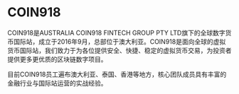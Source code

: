 # COIN918

COIN918是AUSTRALIA COIN918 FINTECH GROUP PTY LTD旗下的全球数字货币国际站，成立于2016年9月，总部位于澳大利亚。COIN918是面向全球的虚拟货币国际站，我们致力于为各位提供安全、快捷、稳定的虚拟货币交易，为投资者提供更多更优质的区块链数字项目。

目前COIN918员工遍布澳大利亚、泰国、香港等地方，核心团队成员具有丰富的金融行业与国际站运营的实战经验。
